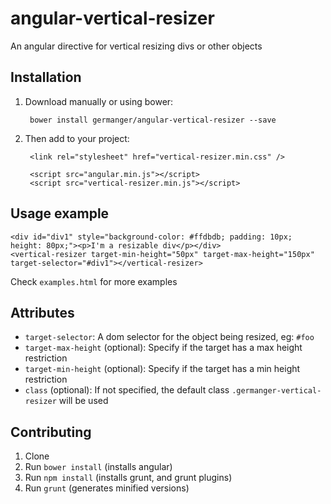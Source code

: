 # angular-vertical-resizer
An angular directive for vertical resizing divs or other objects

## Installation

1. Download manually or using bower:

        bower install germanger/angular-vertical-resizer --save

2. Then add to your project:

        <link rel="stylesheet" href="vertical-resizer.min.css" />
   
        <script src="angular.min.js"></script>
        <script src="vertical-resizer.min.js"></script>
   
## Usage example

    <div id="div1" style="background-color: #ffdbdb; padding: 10px; height: 80px;"><p>I'm a resizable div</p></div>
    <vertical-resizer target-min-height="50px" target-max-height="150px" target-selector="#div1"></vertical-resizer>

Check `examples.html` for more examples

## Attributes

 - `target-selector`: A dom selector for the object being resized, eg: `#foo`
 - `target-max-height` (optional): Specify if the target has a max height restriction
 - `target-min-height` (optional): Specify if the target has a min height restriction
 - `class` (optional): If not specified, the default class `.germanger-vertical-resizer` will be used

## Contributing

1. Clone
2. Run `bower install` (installs angular)
3. Run `npm install` (installs grunt, and grunt plugins)
4. Run `grunt` (generates minified versions)

